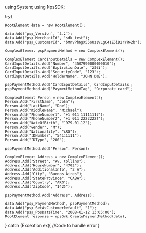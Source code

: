 using System;
using NpsSDK;

try{

    RootElement data = new RootElement();

    data.Add("psp_Version", "2.2");
    data.Add("psp_MerchantId", "sdk_test");
    data.Add("psp_CustomerId", "bMnVPbNgX55oUz1VLgC41E5iD2rYRo2b");

    ComplexElement pspPaymentMethod = new ComplexElement();

    ComplexElement CardInputDetails = new ComplexElement();
    CardInputDetails.Add("Number", "4507990000000010");
    CardInputDetails.Add("ExpirationDate", "2501");
    CardInputDetails.Add("SecurityCode", "123");
    CardInputDetails.Add("HolderName", "JOHN DOE");

    pspPaymentMethod.Add("CardInputDetails", CardInputDetails);
    pspPaymentMethod.Add("PaymentMethodTag", "Corporate card");

    ComplexElement Person = new ComplexElement();
    Person.Add("FirstName", "John");
    Person.Add("LastName", "Doe");
    Person.Add("MiddleName", "Michael");
    Person.Add("PhoneNumber1", "+1 011 11111111");
    Person.Add("PhoneNumber2", "+1 011 22222222");
    Person.Add("DateOfBirth", "1979-01-12");
    Person.Add("Gender", "M");
    Person.Add("Nationality", "ARG");
    Person.Add("IDNumber", "54111111");
    Person.Add("IDType", "200");

    pspPaymentMethod.Add("Person", Person);

    ComplexElement Address = new ComplexElement();
    Address.Add("Street", "Av. Collins");
    Address.Add("HouseNumber", "4702");
    Address.Add("AdditionalInfo", "2 A");
    Address.Add("City", "Buenos Aires");
    Address.Add("StateProvince", "CABA");
    Address.Add("Country", "ARG");
    Address.Add("ZipCode", "1425");

    pspPaymentMethod.Add("Address", Address);

    data.Add("psp_PaymentMethod", pspPaymentMethod);
    data.Add("psp_SetAsCustomerDefault", "1");
    data.Add("psp_PosDateTime", "2008-01-12 13:05:00");
    RootElement response = npsSdk.CreatePaymentMethod(data);

}
catch (Exception ex){
    //Code to handle error
}


